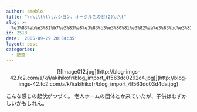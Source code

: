 ```yaml
---
author: ameblo
title: "\n\t\t\t\tルシヨン、オークル色の谷(2)\t\t"
slug: >-
  %e3%83%ab%e3%82%b7%e3%83%a8%e3%83%b3%e3%80%81%e3%82%aa%e3%83%bc%e3%82%af%e3%83%ab%e8%89%b2%e3%81%ae%e8%b0%b72
id: 2513
date: '2005-09-29 20:54:35'
layout: post
categories:
  - 随筆
---
```


<div align="center">[![Image012.jpg](http://blog-imgs-42.fc2.com/a/k/i/akihikofr/blog_import_4f563dc0292c4.jpg)](http://blog-imgs-42.fc2.com/a/k/i/akihikofr/blog_import_4f563dc03d4da.jpg)</div>

こんな感じの起伏がつづく。 老人ホームの団体とか来ていたが、子供はむずかしいかもしれん。